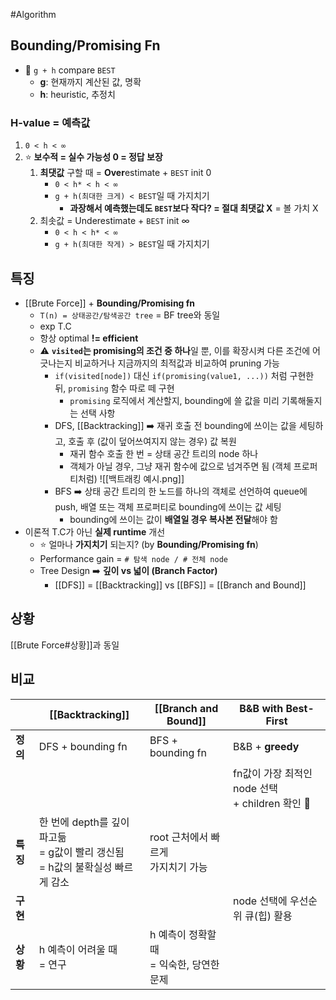#Algorithm 

## Bounding/Promising Fn
- 📌 `g + h` compare `BEST`
	- **g**: 현재까지 계산된 값, 명확
	- **h**: heuristic, 추정치
### H-value = 예측값
1. `0 < h < ∞`
2. ⭐ **보수적 = 실수 가능성 0 = 정답 보장**
	1. **최댓값** 구할 때 = **Over**estimate + `BEST` init 0
		- `0 < h* < h < ∞`
		- `g + h(최대한 크게) < BEST`일 때 가지치기
			- **과장해서 예측했는데도 `BEST`보다 작다? = 절대 최댓값 X** = 볼 가치 X
	2. 최솟값 = Underestimate + `BEST` init ∞
		- `0 < h < h* < ∞`
		- `g + h(최대한 작게) > BEST`일 때 가지치기
## 특징
- [[Brute Force]] + **Bounding/Promising fn**
	- `T(n) = 상태공간/탐색공간 tree` = BF tree와 동일
	- exp T.C 
	- 항상 optimal **!= efficient**
	- ⚠️ **`visited`는 promising의 조건 중 하나**일 뿐, 이를 확장시켜 다른 조건에 어긋나는지 비교하거나 지금까지의 최적값과 비교하여 pruning 가능
		- `if(visited[node])` 대신 `if(promising(value1, ...))` 처럼 구현한 뒤, `promising` 함수 따로 떼 구현 
			- `promising` 로직에서 계산할지, bounding에 쓸 값을 미리 기록해둘지는 선택 사항
		- DFS, [[Backtracking]] ➡️ 재귀 호출 전 bounding에 쓰이는 값을 세팅하고, 호출 후 (값이 덮어쓰여지지 않는 경우) 값 복원 
			- 재귀 함수 호출 한 번 = 상태 공간 트리의 node 하나 
			- 객체가 아닐 경우, 그냥 재귀 함수에 값으로 넘겨주면 됨 (객체 프로퍼티처럼)
			![[백트래킹 예시.png]]
		- BFS ➡️ 상태 공간 트리의 한 노드를 하나의 객체로 선언하여 queue에 push, 배열 또는 객체 프로퍼티로 bounding에 쓰이는 값 세팅
			- bounding에 쓰이는 값이 **배열일 경우 복사본 전달**해야 함
- 이론적 T.C가 아닌 **실제 runtime** 개선
	- ⭐ 얼마나 **가지치기** 되는지? (by **Bounding/Promising fn**)
	- Performance gain = `# 탐색 node / # 전체 node`
	- Tree Design ➡️ **깊이 vs 넓이 (Branch Factor)**
		- [[DFS]] = [[Backtracking]] vs [[BFS]] = [[Branch and Bound]]
## 상황
[[Brute Force#상황]]과 동일
## 비교
|        | [[Backtracking]]                                        | [[Branch and Bound]]         | B&B with Best-First                      |
| ------ | ------------------------------------------------------- | ---------------------------- | ---------------------------------------- |
| **정의** | DFS + bounding fn                                       | BFS + bounding fn            | B&B + **greedy**                         |
|        |                                                         |                              | fn값이 가장 최적인 node 선택 <br>+ children 확인 🔁 |
| **특징** | 한 번에 depth를 깊이 파고듦<br>= g값이 빨리 갱신됨<br>= h값의 불확실성 빠르게 감소 | root 근처에서 빠르게 <br>가지치기 가능    |                                          |
| **구현** |                                                         |                              | node 선택에 우선순위 큐(힙) 활용                    |
| **상황** | h 예측이 어려울 때<br>= 연구                                     | h 예측이 정확할 때<br>= 익숙한, 당연한 문제 |                                          |

